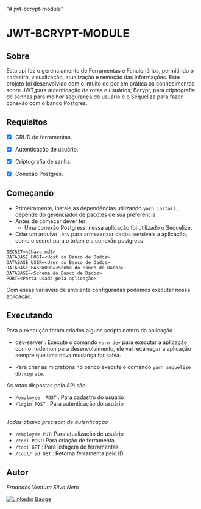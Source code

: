"# jwt-bcrypt-module" 

# JWT-BCRYPT-MODULE 

## Sobre
Esta api faz o gerenciamento de Ferramentas e Funcionários, permitindo o cadastro, visualização, atualização e remoção das informações. Este projeto foi desenvolvido com o intuito de por em prática os conhecimentos sobre JWT,para autenticação de rotas e usuários; Bcrypt, para criptografia de senhas para melhor segurança do usuário e o Sequeliza para fazer conexão com o banco Postgres.
<br>

## Requisitos
- [x] CRUD de ferramentas.

- [x] Autenticação de usuário.

- [x] Criptografia de senha.

- [x] Conexão Postgres.



## Começando
- Primeiramente, instale as dependências utilizando ```yarn install``` , depende do gerenciador de pacotes de sua preferência
- Antes de começar dever ter:
    - Uma conexão Postgress, nessa aplicação foi utilizado o Sequelize.   
- Criar um arquivo ```.env``` para armezenzar dados sensiveis a aplicação, como o secret para o token e a conexão postgress
```.env
SECRET=<Chave md5>
DATABASE_HOST=<Host do Banco de Dados>
DATABASE_USER=<User do Banco de Dados>
DATABASE_PASSWORD=<Senha do Banco de Dados>
DATABASE=<Schema do Banco de Dados>
PORT=<Porta usada pela aplicação>
```
Com essas variáveis de ambiente configuradas podemos executar nossa aplicação. 

## Executando
Para a execução foram criados alguns scripts dentro da aplicação
- dev-server : Execute  o comando ```yarn dev``` para executar a aplicação com o nodemon para desenvolvimento, ele vai recarregar a aplicação sempre que uma nova mudança for salva.

- Para criar as migrations no banco execute o comando ```yarn sequelize db:migrate```.

As rotas dispostas pela API são:
- ```/employee  POST``` : Para cadastro do usuário
- ```/login POST``` : Para autenticação do usuário

<br> *Todas abaixo precisam de autenticação*

- ```/employee PUT```: Para atualização de usuário
- ```/tool POST```: Para criação de ferramenta
- ```/tool GET``` : Para listagem de ferramentas
- ```/tool/:id GET``` : Retorna ferramenta pelo ID



## Autor
*Ernandes Ventura Silva Neto*

[![Linkedin Badge](https://img.shields.io/badge/-Ernandes%20Ventura-6633cc?style=flat-square&logo=Linkedin&logoColor=black&link=https://www.linkedin.com/in/guilherme-ventura-703612150/)](https://www.linkedin.com/in/ernandes-ventura-892a88119/)